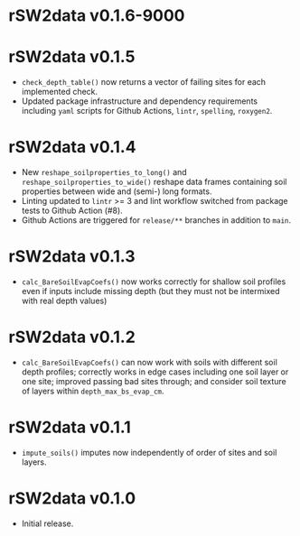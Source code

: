 # rSW2data v0.1.6-9000

# rSW2data v0.1.5
* `check_depth_table()` now returns a vector of failing sites
  for each implemented check.
* Updated package infrastructure and dependency requirements including
  `yaml` scripts for Github Actions, `lintr`, `spelling`, `roxygen2`.


# rSW2data v0.1.4
* New `reshape_soilproperties_to_long()` and `reshape_soilproperties_to_wide()`
  reshape data frames containing soil properties between wide and (semi-) long
  formats.
* Linting updated to `lintr` >= 3 and
  lint workflow switched from package tests to Github Action (#8).
* Github Actions are triggered for `release/**` branches in addition to `main`.


# rSW2data v0.1.3
* `calc_BareSoilEvapCoefs()` now works correctly for shallow soil profiles
  even if inputs include missing depth
  (but they must not be intermixed with real depth values)


# rSW2data v0.1.2
* `calc_BareSoilEvapCoefs()` can now work with soils with
  different soil depth profiles; correctly works in edge cases including
  one soil layer or one site; improved passing bad sites through; and
  consider soil texture of layers within `depth_max_bs_evap_cm`.


# rSW2data v0.1.1
* `impute_soils()` imputes now independently of order of sites and soil layers.


# rSW2data v0.1.0
* Initial release.
